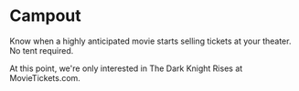 # Campout

Know when a highly anticipated movie starts selling tickets at your theater. No tent required.


At this point, we're only interested in The Dark Knight Rises at MovieTickets.com.
